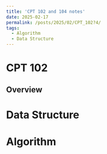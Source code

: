```yaml
---
title: 'CPT 102 and 104 notes'
date: 2025-02-17
permalink: /posts/2025/02/CPT_102?4/
tags:
  - Algorithm
  - Data Structure
---
```


# CPT 102
## Overview

# Data Structure

# Algorithm